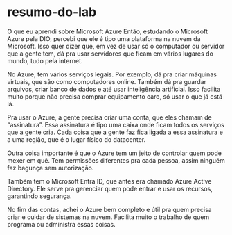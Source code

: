 # resumo-do-lab

O que eu aprendi sobre Microsoft Azure
Então, estudando o Microsoft Azure pela DIO, percebi que ele é tipo uma plataforma na nuvem da Microsoft. Isso quer dizer que, em vez de usar só o computador ou servidor que a gente tem, dá pra usar servidores que ficam em vários lugares do mundo, tudo pela internet.

No Azure, tem vários serviços legais. Por exemplo, dá pra criar máquinas virtuais, que são como computadores online. Também dá pra guardar arquivos, criar banco de dados e até usar inteligência artificial. Isso facilita muito porque não precisa comprar equipamento caro, só usar o que já está lá.

Pra usar o Azure, a gente precisa criar uma conta, que eles chamam de “assinatura”. Essa assinatura é tipo uma caixa onde ficam todos os serviços que a gente cria. Cada coisa que a gente faz fica ligada a essa assinatura e a uma região, que é o lugar físico do datacenter.

Outra coisa importante é que o Azure tem um jeito de controlar quem pode mexer em quê. Tem permissões diferentes pra cada pessoa, assim ninguém faz bagunça sem autorização.

Também tem o Microsoft Entra ID, que antes era chamado Azure Active Directory. Ele serve pra gerenciar quem pode entrar e usar os recursos, garantindo segurança.

No fim das contas, achei o Azure bem completo e útil pra quem precisa criar e cuidar de sistemas na nuvem. Facilita muito o trabalho de quem programa ou administra essas coisas.
